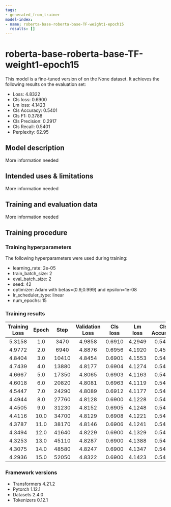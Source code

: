```yaml
---
tags:
- generated_from_trainer
model-index:
- name: roberta-base-roberta-base-TF-weight1-epoch15
  results: []
---
```


<!-- This model card has been generated automatically according to the information the Trainer had access to. You
should probably proofread and complete it, then remove this comment. -->

# roberta-base-roberta-base-TF-weight1-epoch15

This model is a fine-tuned version of [](https://huggingface.co/) on the None dataset.
It achieves the following results on the evaluation set:
- Loss: 4.8322
- Cls loss: 0.6900
- Lm loss: 4.1423
- Cls Accuracy: 0.5401
- Cls F1: 0.3788
- Cls Precision: 0.2917
- Cls Recall: 0.5401
- Perplexity: 62.95

## Model description

More information needed

## Intended uses & limitations

More information needed

## Training and evaluation data

More information needed

## Training procedure

### Training hyperparameters

The following hyperparameters were used during training:
- learning_rate: 2e-05
- train_batch_size: 2
- eval_batch_size: 2
- seed: 42
- optimizer: Adam with betas=(0.9,0.999) and epsilon=1e-08
- lr_scheduler_type: linear
- num_epochs: 15

### Training results

| Training Loss | Epoch | Step  | Validation Loss | Cls loss | Lm loss | Cls Accuracy | Cls F1 | Cls Precision | Cls Recall | Perplexity |
|:-------------:|:-----:|:-----:|:---------------:|:--------:|:-------:|:------------:|:------:|:-------------:|:----------:|:----------:|
| 5.3158        | 1.0   | 3470  | 4.9858          | 0.6910   | 4.2949  | 0.5401       | 0.3788 | 0.2917        | 0.5401     | 73.32      |
| 4.9772        | 2.0   | 6940  | 4.8876          | 0.6956   | 4.1920  | 0.4599       | 0.2898 | 0.2115        | 0.4599     | 66.15      |
| 4.8404        | 3.0   | 10410 | 4.8454          | 0.6901   | 4.1553  | 0.5401       | 0.3788 | 0.2917        | 0.5401     | 63.77      |
| 4.7439        | 4.0   | 13880 | 4.8177          | 0.6904   | 4.1274  | 0.5401       | 0.3788 | 0.2917        | 0.5401     | 62.02      |
| 4.6667        | 5.0   | 17350 | 4.8065          | 0.6903   | 4.1163  | 0.5401       | 0.3788 | 0.2917        | 0.5401     | 61.33      |
| 4.6018        | 6.0   | 20820 | 4.8081          | 0.6963   | 4.1119  | 0.5401       | 0.3788 | 0.2917        | 0.5401     | 61.06      |
| 4.5447        | 7.0   | 24290 | 4.8089          | 0.6912   | 4.1177  | 0.5401       | 0.3788 | 0.2917        | 0.5401     | 61.42      |
| 4.4944        | 8.0   | 27760 | 4.8128          | 0.6900   | 4.1228  | 0.5401       | 0.3788 | 0.2917        | 0.5401     | 61.73      |
| 4.4505        | 9.0   | 31230 | 4.8152          | 0.6905   | 4.1248  | 0.5401       | 0.3788 | 0.2917        | 0.5401     | 61.85      |
| 4.4116        | 10.0  | 34700 | 4.8129          | 0.6908   | 4.1221  | 0.5401       | 0.3788 | 0.2917        | 0.5401     | 61.69      |
| 4.3787        | 11.0  | 38170 | 4.8146          | 0.6906   | 4.1241  | 0.5401       | 0.3788 | 0.2917        | 0.5401     | 61.81      |
| 4.3494        | 12.0  | 41640 | 4.8229          | 0.6900   | 4.1329  | 0.5401       | 0.3788 | 0.2917        | 0.5401     | 62.36      |
| 4.3253        | 13.0  | 45110 | 4.8287          | 0.6900   | 4.1388  | 0.5401       | 0.3788 | 0.2917        | 0.5401     | 62.73      |
| 4.3075        | 14.0  | 48580 | 4.8247          | 0.6900   | 4.1347  | 0.5401       | 0.3788 | 0.2917        | 0.5401     | 62.47      |
| 4.2936        | 15.0  | 52050 | 4.8322          | 0.6900   | 4.1423  | 0.5401       | 0.3788 | 0.2917        | 0.5401     | 62.95      |


### Framework versions

- Transformers 4.21.2
- Pytorch 1.12.1
- Datasets 2.4.0
- Tokenizers 0.12.1